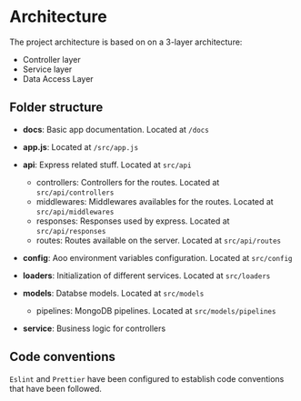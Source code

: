 # Architecture

The project architecture is based on on a 3-layer architecture:

-   Controller layer
-   Service layer
-   Data Access Layer

## Folder structure

-   **docs**: Basic app documentation. Located at `/docs`

-   **app.js**: Located at `/src/app.js`

-   **api**: Express related stuff. Located at `src/api`

    -   controllers: Controllers for the routes. Located at `src/api/controllers`
    -   middlewares: Middlewares availables for the routes. Located at `src/api/middlewares`
    -   responses: Responses used by express. Located at `src/api/responses`
    -   routes: Routes available on the server. Located at `src/api/routes`

-   **config**: Aoo environment variables configuration. Located at `src/config`

-   **loaders**: Initialization of different services. Located at `src/loaders`

-   **models**: Databse models. Located at `src/models`

    -   pipelines: MongoDB pipelines. Located at `src/models/pipelines`

-   **service**: Business logic for controllers

## Code conventions

`Eslint` and `Prettier` have been configured to establish code conventions that have been followed.
